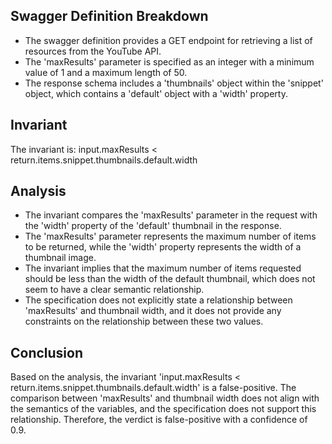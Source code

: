 ## Swagger Definition Breakdown
- The swagger definition provides a GET endpoint for retrieving a list of resources from the YouTube API.
- The 'maxResults' parameter is specified as an integer with a minimum value of 1 and a maximum length of 50.
- The response schema includes a 'thumbnails' object within the 'snippet' object, which contains a 'default' object with a 'width' property.

## Invariant
The invariant is: input.maxResults < return.items.snippet.thumbnails.default.width

## Analysis
- The invariant compares the 'maxResults' parameter in the request with the 'width' property of the 'default' thumbnail in the response.
- The 'maxResults' parameter represents the maximum number of items to be returned, while the 'width' property represents the width of a thumbnail image.
- The invariant implies that the maximum number of items requested should be less than the width of the default thumbnail, which does not seem to have a clear semantic relationship.
- The specification does not explicitly state a relationship between 'maxResults' and thumbnail width, and it does not provide any constraints on the relationship between these two values.

## Conclusion
Based on the analysis, the invariant 'input.maxResults < return.items.snippet.thumbnails.default.width' is a false-positive. The comparison between 'maxResults' and thumbnail width does not align with the semantics of the variables, and the specification does not support this relationship. Therefore, the verdict is false-positive with a confidence of 0.9.
